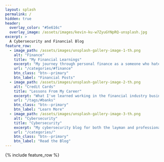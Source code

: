 ```yaml
---
layout: splash
permalink: /
hidden: true
header:
  overlay_color: "#5e616c"
  overlay_image: /assets/images/kevin-ku-w7ZyuGYNpRQ-unsplash.jpg
excerpt: >
  A Cybersecurity and Financial Blog
feature_row:
  - image_path: /assets/images/unsplash-gallery-image-1-th.png
    alt: "Finance"
    title: "My Financial Learnings"
    excerpt: "My journey through personal finance as a someone who hates finance but learned to like it."
    url: "/categories/#finance"
    btn_class: "btn--primary"
    btn_label: "Financial Posts"
  - image_path: /assets/images/unsplash-gallery-image-2-th.png
    alt: "Credit Cards"
    title: "Lessons From My Career"
    excerpt: "What I've learned working in the financial industry business for over 17 years"
    url: "/tags/#banks"
    btn_class: "btn--primary"
    btn_label: "Learn More"
  - image_path: /assets/images/unsplash-gallery-image-3-th.png
    alt: "Cybersecurity"
    title: "Cybersecurity"
    excerpt: "My cybersecurity blog for both the layman and professionals"
    url: "/categories/"
    btn_class: "btn--primary"
    btn_label: "Read the Blog"      
---
```


{% include feature_row %}